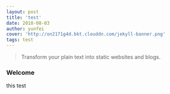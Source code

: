 ```yaml
---
layout: post
title: 'test'
date: 2018-08-03
author: yunfei
cover: 'http://on2171g4d.bkt.clouddn.com/jekyll-banner.png'
tags: test
---
```


> Transform your plain text into static websites and blogs.

### Welcome

this test
